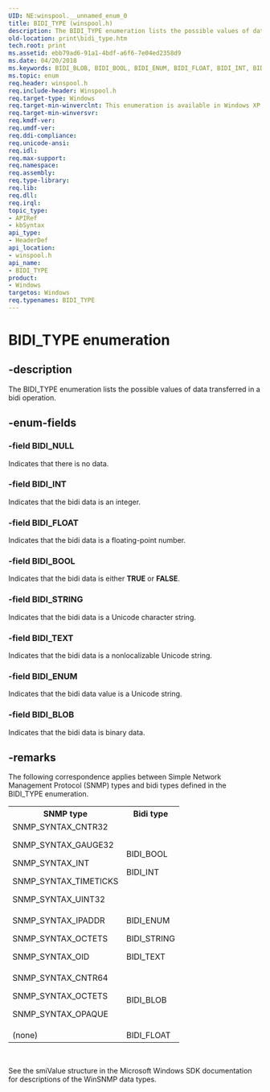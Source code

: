 ```yaml
---
UID: NE:winspool.__unnamed_enum_0
title: BIDI_TYPE (winspool.h)
description: The BIDI_TYPE enumeration lists the possible values of data transferred in a bidi operation.
old-location: print\bidi_type.htm
tech.root: print
ms.assetid: ebb79ad6-91a1-4bdf-a6f6-7e04ed2358d9
ms.date: 04/20/2018
ms.keywords: BIDI_BLOB, BIDI_BOOL, BIDI_ENUM, BIDI_FLOAT, BIDI_INT, BIDI_NULL, BIDI_STRING, BIDI_TEXT, BIDI_TYPE, BIDI_TYPE enumeration [Print Devices], print.bidi_type, spoolfnc_35a684ef-3bbf-4f33-86e9-b4a3bddbbb51.xml, winspool/BIDI_BLOB, winspool/BIDI_BOOL, winspool/BIDI_ENUM, winspool/BIDI_FLOAT, winspool/BIDI_INT, winspool/BIDI_NULL, winspool/BIDI_STRING, winspool/BIDI_TEXT, winspool/BIDI_TYPE
ms.topic: enum
req.header: winspool.h
req.include-header: Winspool.h
req.target-type: Windows
req.target-min-winverclnt: This enumeration is available in Windows XP and later operating systems.
req.target-min-winversvr: 
req.kmdf-ver: 
req.umdf-ver: 
req.ddi-compliance: 
req.unicode-ansi: 
req.idl: 
req.max-support: 
req.namespace: 
req.assembly: 
req.type-library: 
req.lib: 
req.dll: 
req.irql: 
topic_type:
- APIRef
- kbSyntax
api_type:
- HeaderDef
api_location:
- winspool.h
api_name:
- BIDI_TYPE
product:
- Windows
targetos: Windows
req.typenames: BIDI_TYPE
---
```


# BIDI_TYPE enumeration


## -description


The BIDI_TYPE enumeration lists the possible values of data transferred in a bidi operation.


## -enum-fields




### -field BIDI_NULL

Indicates that there is no data.


### -field BIDI_INT

Indicates that the bidi data is an integer.


### -field BIDI_FLOAT

Indicates that the bidi data is a floating-point number.


### -field BIDI_BOOL

Indicates that the bidi data is either <b>TRUE</b> or <b>FALSE</b>.


### -field BIDI_STRING

Indicates that the bidi data is a Unicode character string.


### -field BIDI_TEXT

Indicates that the bidi data is a nonlocalizable Unicode string.


### -field BIDI_ENUM

Indicates that the bidi data value is a Unicode string.


### -field BIDI_BLOB

Indicates that the bidi data is binary data.


## -remarks



The following correspondence applies between Simple Network Management Protocol (SNMP) types and bidi types defined in the BIDI_TYPE enumeration.

<table>
<tr>
<th>SNMP type</th>
<th>Bidi type</th>
</tr>
<tr>
<td>
SNMP_SYNTAX_CNTR32

SNMP_SYNTAX_GAUGE32

SNMP_SYNTAX_INT

SNMP_SYNTAX_TIMETICKS

SNMP_SYNTAX_UINT32

</td>
<td>
BIDI_BOOL

BIDI_INT

</td>
</tr>
<tr>
<td>
SNMP_SYNTAX_IPADDR

SNMP_SYNTAX_OCTETS

SNMP_SYNTAX_OID

</td>
<td>
BIDI_ENUM

BIDI_STRING

BIDI_TEXT

</td>
</tr>
<tr>
<td>
SNMP_SYNTAX_CNTR64

SNMP_SYNTAX_OCTETS

SNMP_SYNTAX_OPAQUE

</td>
<td>
BIDI_BLOB

</td>
</tr>
<tr>
<td>
(none)

</td>
<td>
BIDI_FLOAT

</td>
</tr>
</table>
 

See the smiValue structure in the Microsoft Windows SDK documentation for descriptions of the WinSNMP data types.



